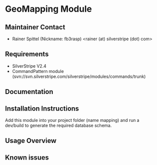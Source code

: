 # GeoMapping Module

## Maintainer Contact

 * Rainer Spittel (Nickname: fb3rasp) <rainer (at) silverstripe (dot) com>

## Requirements

 * SilverStripe V2.4
 * CommandPattern module (svn://svn.silverstripe.com/silverstripe/modules/commands/trunk)

## Documentation

## Installation Instructions

Add this module into your project folder (name mapping) and run a dev/build
to generate the required database schema.

## Usage Overview

## Known issues

